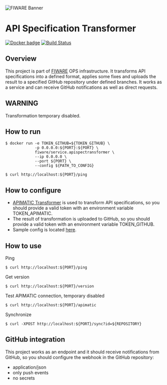 ![FIWARE Banner](https://nexus.lab.fiware.org/content/images/fiware-logo1.png)

# API Specification Transformer
[![Docker badge](https://img.shields.io/docker/pulls/fiware/service.apispectransformer.svg)](https://hub.docker.com/r/fiware/service.apispectransformer/)
[![Build Status](https://travis-ci.org/FIWARE-Ops/APISpecTransformer.svg?branch=master)](https://travis-ci.org/FIWARE-Ops/APISpecTransformer)

## Overview
This project is part of [FIWARE](https://fiware.org) OPS infrastructure.
It transforms API specifications into a defined format, applies some fixes and uploads the result to a specified GitHub repository under defined branches.
It works as a service and can receive GitHub notifications as well as direct requests.

## WARNING
Transformation temporary disabled.

## How to run
```console
$ docker run -e TOKEN_GITHUB=${TOKEN_GITHUB} \
             -p 0.0.0.0:${PORT}:${PORT} \
             fiware/service.apispectransformer \
             --ip 0.0.0.0 \
             --port ${PORT} \
             --config ${PATH_TO_CONFIG}
```       
```console      
$ curl http://localhost:${PORT}/ping
```
## How to configure
+ [APIMATIC Transformer](https://apimatic.io/transformer) is used to transform API specifications, so you should provide a valid token with an environment variable TOKEN_APIMATIC.
+ The result of transformation is uploaded to GitHub, so you should provide a valid token with an environment variable TOKEN_GITHUB.
+ Sample config is located [here](./config-example.json). 

## How to use
Ping
```console
$ curl http://localhost:${PORT}/ping
```
Get version
```console
$ curl http://localhost:${PORT}/version
```
Test APIMATIC connection, temporary disabled
```console
$ curl http://localhost:${PORT}/apimatic
```
Synchronize
```console
$ curl -XPOST http://localhost:${PORT}/sync?id=${REPOSITORY}
```

## GitHub integration
This project works as an endpoint and it should receive notifications from GitHub, so you should configure the webhook in the GitHub repository:
* application/json
* only push events
* no secrets

